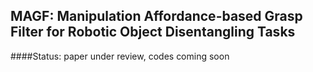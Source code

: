 ## MAGF: Manipulation Affordance-based Grasp Filter for Robotic Object Disentangling Tasks

####Status: paper under review, codes coming soon
